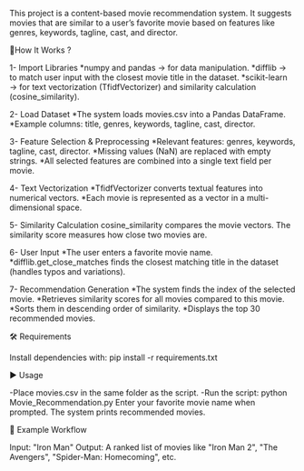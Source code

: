 This project is a content-based movie recommendation system. It suggests movies that are similar to a user’s favorite movie based on features like genres, keywords, tagline, cast, and director.

📌How It Works ?

1- Import Libraries
*numpy and pandas → for data manipulation.
*difflib → to match user input with the closest movie title in the dataset.
*scikit-learn → for text vectorization (TfidfVectorizer) and similarity calculation (cosine_similarity).

2- Load Dataset
*The system loads movies.csv into a Pandas DataFrame.
*Example columns: title, genres, keywords, tagline, cast, director.

3- Feature Selection & Preprocessing
*Relevant features: genres, keywords, tagline, cast, director.
*Missing values (NaN) are replaced with empty strings.
*All selected features are combined into a single text field per movie.

4- Text Vectorization
*TfidfVectorizer converts textual features into numerical vectors.
*Each movie is represented as a vector in a multi-dimensional space.

5- Similarity Calculation
cosine_similarity compares the movie vectors.
The similarity score measures how close two movies are.

6- User Input
*The user enters a favorite movie name.
*difflib.get_close_matches finds the closest matching title in the dataset (handles typos and variations).

7- Recommendation Generation
*The system finds the index of the selected movie.
*Retrieves similarity scores for all movies compared to this movie.
*Sorts them in descending order of similarity.
*Displays the top 30 recommended movies.

🛠️ Requirements

Install dependencies with:
pip install -r requirements.txt

▶️ Usage

-Place movies.csv in the same folder as the script.
-Run the script: python Movie_Recommendation.py
Enter your favorite movie name when prompted.
The system prints recommended movies.

🚀 Example Workflow

Input: "Iron Man"
Output: A ranked list of movies like "Iron Man 2", "The Avengers", "Spider-Man: Homecoming", etc.




